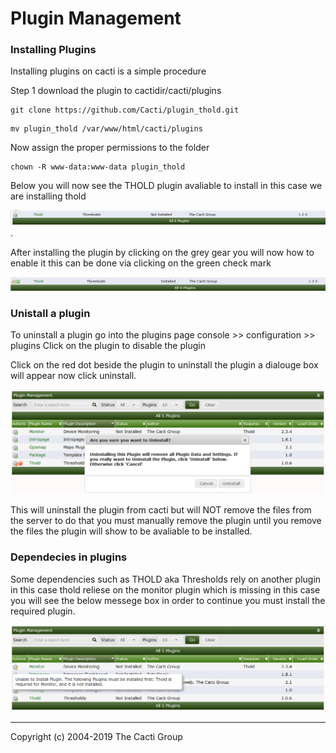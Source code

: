 # Plugin Management

### Installing Plugins

Installing plugins on cacti is a simple procedure

Step 1 download the plugin to cactidir/cacti/plugins

```console
git clone https://github.com/Cacti/plugin_thold.git
```

```console
mv plugin_thold /var/www/html/cacti/plugins
```

Now assign the proper permissions to the folder

```console
chown -R www-data:www-data plugin_thold
```

Below you will now see the THOLD plugin avaliable to install in this case we are
installing thold

![thold plugin](images/cacti_thold_plugin_install.JPG).

After installing the plugin by clicking on the grey gear you will now how to
enable it this can be done via clicking on the green check mark

![thold plugin enable](images/cacti_thold_enable.JPG)

### Unistall a plugin

To uninstall a plugin go into the plugins page console >> configuration >>
plugins Click on the plugin to disable the plugin

Click on the red dot beside the plugin to uninstall the plugin a dialouge box
will appear now click uninstall.

![uninstall plugin](images/plugins-uninstall.png)

This will uninstall the plugin from cacti but will NOT remove the files from the
server to do that you must manually remove the plugin until you remove the files
the plugin will show to be avaliable to be installed.

### Dependecies in plugins

Some dependencies such as THOLD aka Thresholds rely on another plugin in this
case thold reliese on the monitor plugin which is missing in this case you will
see the below messege box in order to continue you must install the required
plugin.

![plugin dependencies](images/plugins-dependencies.png)

---
Copyright (c) 2004-2019 The Cacti Group
